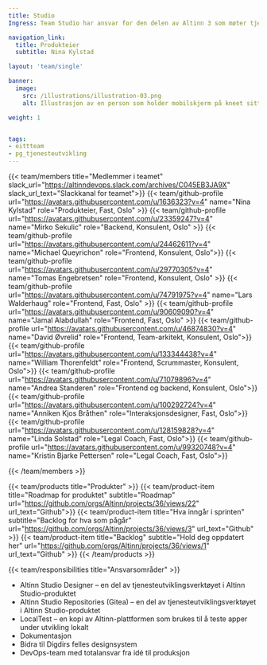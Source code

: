 ```yaml
---
title: Studio
Ingress: Team Studio har ansvar for den delen av Altinn 3 som møter tjenesteutviklerne og tjenesteeierne når de utvikler en tjeneste – fra de oppretter tjenesten til de skal konfigurere, utvikle skjemaet, teste og produksjonssette.

navigation_link:
  title: Produkteier
  subtitle: Nina Kylstad

layout: 'team/single'

banner:
  image:
    src: /illustrations/illustration-03.png
    alt: Illustrasjon av en person som holder mobilskjerm på kneet sitt

weight: 1


tags:
- eittteam
- pg_tjenesteutvikling
---
```


{{< team/members title="Medlemmer i teamet" slack_url="https://altinndevops.slack.com/archives/C045EB3JA9X" slack_url_text="Slackkanal for teamet">}}
{{< team/github-profile url="https://avatars.githubusercontent.com/u/1636323?v=4" name="Nina Kylstad" role="Produkteier, Fast, Oslo" >}}
{{< team/github-profile url="https://avatars.githubusercontent.com/u/23359247?v=4" name="Mirko Sekulic" role="Backend, Konsulent,  Oslo" >}}
{{< team/github-profile url="https://avatars.githubusercontent.com/u/24462611?v=4" name="Michael Queyrichon" role="Frontend, Konsulent, Oslo">}}
{{< team/github-profile url="https://avatars.githubusercontent.com/u/29770305?v=4" name="Tomas Engebretsen" role="Frontend, Konsulent, Oslo" >}}
{{< team/github-profile url="https://avatars.githubusercontent.com/u/74791975?v=4" name="Lars Walderhaug" role="Frontend,  Fast, Oslo" >}}
{{< team/github-profile url="https://avatars.githubusercontent.com/u/90609090?v=4" name="Jamal Alabdullah" role="Frontend,  Fast, Oslo" >}}
{{< team/github-profile url="https://avatars.githubusercontent.com/u/46874830?v=4" name="David Øvrelid" role="Frontend, Team-arkitekt, Konsulent, Oslo">}}
{{< team/github-profile url="https://avatars.githubusercontent.com/u/133344438?v=4" name="William Thorenfeldt" role="Frontend, Scrummaster, Konsulent, Oslo">}}
{{< team/github-profile url="https://avatars.githubusercontent.com/u/71079896?v=4" name="Andrea Standeren" role="Frontend og backend, Konsulent, Oslo">}}
{{< team/github-profile url="https://avatars.githubusercontent.com/u/100292724?v=4" name="Anniken Kjos Bråthen" role="Interaksjonsdesigner, Fast, Oslo">}}
{{< team/github-profile url="https://avatars.githubusercontent.com/u/128159828?v=4" name="Linda Solstad" role="Legal Coach,  Fast, Oslo">}}
{{< team/github-profile url="https://avatars.githubusercontent.com/u/99320748?v=4" name="Kristin Bjarke Pettersen" role="Legal Coach,  Fast, Oslo">}}

{{< /team/members >}}

{{< team/products title="Produkter" >}}
{{< team/product-item title="Roadmap for produktet" subtitle="Roadmap" url="https://github.com/orgs/Altinn/projects/36/views/22" url_text="Github">}}
{{< team/product-item title="Hva inngår i sprinten" subtitle="Backlog for hva som pågår" url="https://github.com/orgs/Altinn/projects/36/views/3" url_text="Github" >}}
{{< team/product-item title="Backlog" subtitle="Hold deg oppdatert her" url="https://github.com/orgs/Altinn/projects/36/views/1" url_text="Github" >}}
{{< /team/products >}}

{{< team/responsibilities title="Ansvarsområder" >}}

- Altinn Studio Designer – en del av tjenesteutviklingsverktøyet i Altinn Studio-produktet
-	Altinn Studio Repositories (Gitea) – en del av tjenesteutviklingsverktøyet i Altinn Studio-produktet
-	LocalTest – en kopi av Altinn-plattformen som brukes til å teste apper under utvikling lokalt
-	Dokumentasjon
-	Bidra til Digdirs felles designsystem
-	DevOps-team med totalansvar fra idé til produksjon



